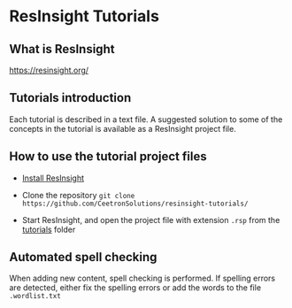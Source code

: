 # ResInsight Tutorials

## What is ResInsight

https://resinsight.org/

## Tutorials introduction
Each tutorial is described in a text file. A suggested solution to some of the concepts in the tutorial is available as a ResInsight project file. 

## How to use the tutorial project files

- [Install ResInsight](https://resinsight.org/getting-started/download-and-install/)
- Clone the repository  `git clone https://github.com/CeetronSolutions/resinsight-tutorials/`

- Start ResInsight, and open the project file with extension `.rsp` from the [tutorials](tutorials) folder

## Automated spell checking
When adding new content, spell checking is performed. If spelling errors are detected, either fix the spelling errors or add the words to the file `.wordlist.txt`
